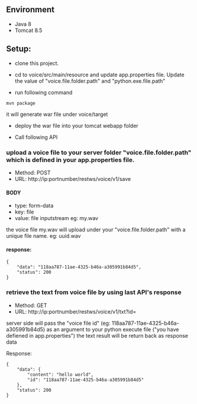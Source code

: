 ## Environment 
* Java 8
* Tomcat 8.5


## Setup:

* clone this project.

* cd  to voice/src/main/resource and update app.properties file. Update the value of "voice.file.folder.path" and "python.exe.file.path"

* run following command 
```
mvn package
```
it will generate war file under voice/target

*  deploy the war file into your tomcat webapp folder

* Call following API

### upload a voice file to your server folder "voice.file.folder.path" which is defined in your app.properties file.

* Method: POST
* URL: http://ip:portnumber/restws/voice/v1/save
#### BODY 
* type: form-data
* key: file
* value: file inputstream eg: my.wav

the voice file my.wav will upload under your "voice.file.folder.path" with a unique file name. eg: uuid.wav
#### response: 

```
{
    "data": "118aa787-11ae-4325-b46a-a305991b84d5",
    "status": 200
}
```

### retrieve the text from voice file by using last API's response

* Method: GET
* URL: http://ip:portnumber/restws/voice/v1/txt?id=<voice file id>

server side will pass the "voice file id" (eg: 118aa787-11ae-4325-b46a-a305991b84d5) as an argument to your python execute file ("you have defiened in app.properties")
the text result will be return back as response data

Response:
```
{
    "data": {
        "content": "hello world",
        "id": "118aa787-11ae-4325-b46a-a305991b84d5"
    },
    "status": 200
}
```
